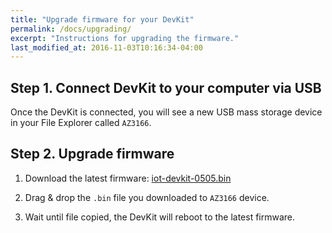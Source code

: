 ```yaml
---
title: "Upgrade firmware for your DevKit"
permalink: /docs/upgrading/
excerpt: "Instructions for upgrading the firmware."
last_modified_at: 2016-11-03T10:16:34-04:00
---
```


## Step 1. Connect DevKit to your computer via USB

Once the DevKit is connected, you will see a new USB mass storage device in your File Explorer called `AZ3166`. 

## Step 2. Upgrade firmware

1. Download the latest firmware: 
 [iot-devkit-0505.bin](https://azureboard.blob.core.windows.net/firmware/iot-devkit-0505.bin)

2. Drag & drop the `.bin` file you downloaded to `AZ3166` device.

3. Wait until file copied, the DevKit will reboot to the latest firmware.
